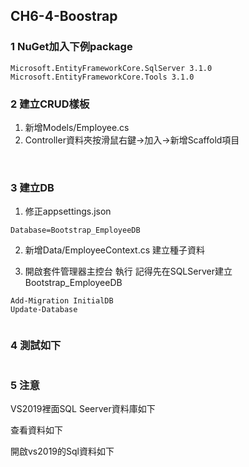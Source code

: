 ## CH6-4-Boostrap

### 1 NuGet加入下例package

```
Microsoft.EntityFrameworkCore.SqlServer 3.1.0
Microsoft.EntityFrameworkCore.Tools 3.1.0
```

### 2 建立CRUD樣板

1. 新增Models/Employee.cs
2. Controller資料夾按滑鼠右鍵->加入->新增Scaffold項目

<img src="https://i.imgur.com/QIJ3EMu.png" title="" />

<img src="https://i.imgur.com/3XsmjQw.png" title="" />

<img src="https://i.imgur.com/9vwURkc.png" title="" />

### 3 建立DB

1. 修正appsettings.json
```
Database=Bootstrap_EmployeeDB
```

2. 新增Data/EmployeeContext.cs
建立種子資料

3. 開啟套件管理器主控台 執行
記得先在SQLServer建立Bootstrap_EmployeeDB
```
Add-Migration InitialDB
Update-Database
```
<img src="https://i.imgur.com/pVmfBh6.png" title="" />

### 4 測試如下

<img src="https://i.imgur.com/5vxomxG.png" title="" />


### 5 注意

VS2019裡面SQL Seerver資料庫如下
<img src="https://i.imgur.com/yobeZUI.png" title="" />

查看資料如下
<img src="https://i.imgur.com/B5vlu46.png" title="" />

開啟vs2019的Sql資料如下
<img src="https://i.imgur.com/4m7zauG.png" title="" />


